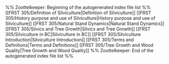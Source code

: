 %% Zoottelkeeper: Beginning of the autogenerated index file list  %%
 [[FRST 305/Definition of Silviculture|Definition of Silviculture]]
 [[FRST 305/History purpose and use of Silviculture|History purpose and use of Silviculture]]
 [[FRST 305/Natural Stand Dynamics|Natural Stand Dynamics]]
 [[FRST 305/Silvics and Tree Growth|Silvics and Tree Growth]]
 [[FRST 305/Silviculture in BC|Silviculture in BC]]
 [[FRST 305/Silviculture Introduction|Silviculture Introduction]]
 [[FRST 305/Terms and Definitions|Terms and Definitions]]
 [[FRST 305/Tree Growth and Wood Quality|Tree Growth and Wood Quality]]
%% Zoottelkeeper: End of the autogenerated index file list  %%
